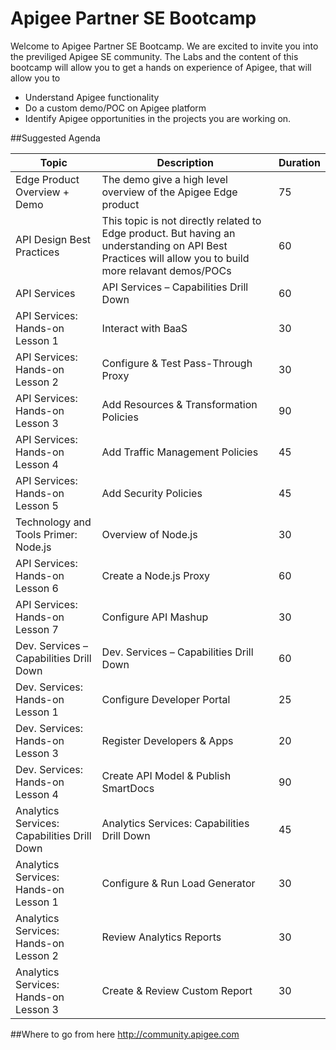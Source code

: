 # Apigee Partner SE Bootcamp

Welcome to Apigee Partner SE Bootcamp. We are excited to invite you into the previliged Apigee SE community. The Labs and the content of this bootcamp will allow you to get a hands on experience of Apigee, that will allow you to

- Understand Apigee functionality
- Do a custom demo/POC on Apigee platform
- Identify Apigee opportunities in the projects you are working on.

##Suggested Agenda

| Topic          | Description          | Duration |
| --------       | -------------------- |----------|
| Edge Product Overview + Demo| The demo give a high level overview of the Apigee Edge product|75|
| API Design Best Practices| This topic is not directly related to Edge product. But having an understanding on API Best Practices will allow you to build more relavant demos/POCs |60|
|API Services|API Services – Capabilities Drill Down|60|
|API Services: Hands-on Lesson 1|Interact with BaaS|30| 
|API Services: Hands-on Lesson 2|Configure & Test Pass-Through Proxy|30|
|API Services: Hands-on Lesson 3|Add Resources & Transformation Policies|90|
|API Services: Hands-on Lesson 4|Add Traffic Management Policies|45|
|API Services: Hands-on Lesson 5|Add Security Policies|45|
|Technology and Tools Primer: Node.js|Overview of Node.js|30|
|API Services: Hands-on Lesson 6|Create a Node.js Proxy|60|
|API Services: Hands-on Lesson 7|Configure API Mashup|30|
|Dev. Services – Capabilities Drill Down|Dev. Services – Capabilities Drill Down|60|
|Dev. Services: Hands-on Lesson 1|Configure Developer Portal|25|
|Dev. Services: Hands-on Lesson 3|Register Developers & Apps|20|
|Dev. Services: Hands-on Lesson 4|Create API Model & Publish SmartDocs|90|
|Analytics Services: Capabilities Drill Down|Analytics Services: Capabilities Drill Down|45|
|Analytics Services: Hands-on Lesson 1|Configure & Run Load Generator|30|
|Analytics Services: Hands-on Lesson 2|Review Analytics Reports|30|
|Analytics Services: Hands-on Lesson 3|Create & Review Custom Report|30|

##Where to go from here
http://community.apigee.com
